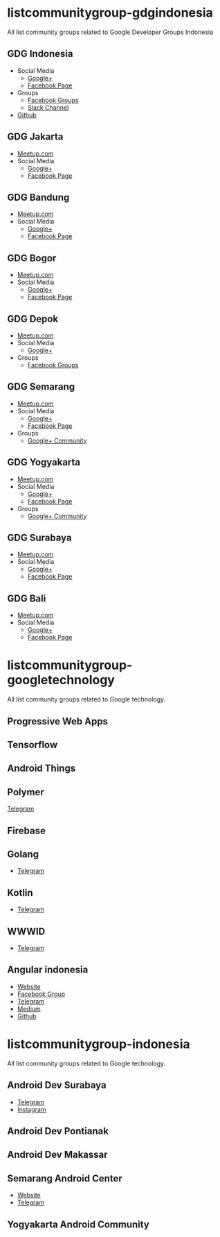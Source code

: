 # listcommunitygroup-gdgindonesia
All list community groups related to Google Developer Groups Indonesia
## GDG Indonesia
* Social Media
  - [Google+](https://plus.google.com/+GDGIndonesia)
  - [Facebook Page](https://www.facebook.com/gdgid)
* Groups
  - [Facebook Groups](https://www.facebook.com/groups/1064105957069646/)
  - [Slack Channel](https://gdg-indonesia.appspot.com/)
* [Github](https://github.com/gdgindonesia)


## GDG Jakarta
* [Meetup.com](https://www.meetup.com/GDG-Jakarta)
* Social Media
  - [Google+](https://plus.google.com/+GDGJakarta)
  - [Facebook Page](https://www.facebook.com/GDG-Jakarta-164096230749652/)

## GDG Bandung
* [Meetup.com](https://www.meetup.com/GDG-Bandung/)
* Social Media
  - [Google+](https://plus.google.com/116540975738895644478)
  - [Facebook Page](https://www.facebook.com/gdgbdg/)

## GDG Bogor
* [Meetup.com](https://www.meetup.com/GDG-Bogor/)
* Social Media
  - [Google+](https://plus.google.com/115236007602721811397)
  - [Facebook Page](https://www.facebook.com/gdgbogor/)

## GDG Depok
* [Meetup.com](https://www.meetup.com/GDG-Depok/)
* Social Media
  - [Google+](https://plus.google.com/+GDGDepok)
* Groups
  - [Facebook Groups](https://www.facebook.com/groups/gdgdepok/)

## GDG Semarang
* [Meetup.com](https://www.meetup.com/GDG-Semarang)
* Social Media
  - [Google+](https://plus.google.com/107095076091983603214)
  - [Facebook Page](https://www.facebook.com/GDGSemarang/)
* Groups
  - [Google+ Community](https://plus.google.com/communities/116281918551537555506)

## GDG Yogyakarta
* [Meetup.com](https://www.meetup.com/GDG-Jogjakarta/)
* Social Media
  - [Google+](https://plus.google.com/109945435659234416221)
  - [Facebook Page](https://www.facebook.com/gdg.jogjakarta/)
* Groups
  - [Google+ Community](https://plus.google.com/communities/111523057334940282642)

## GDG Surabaya
* [Meetup.com](https://www.meetup.com/GDGSurabaya/)
* Social Media
  - [Google+](https://plus.google.com/+gdgsurabayaorg)
  - [Facebook Page](https://www.facebook.com/GDGSurabaya/)

## GDG Bali
* [Meetup.com](https://www.meetup.com/GDG-Bali/)
* Social Media
  - [Google+](https://plus.google.com/107250991524800875957)
  - [Facebook Page](https://www.facebook.com/gdgbali/)

# listcommunitygroup-googletechnology
All list community groups related to Google technology.

## Progressive Web Apps

## Tensorflow

## Android Things

## Polymer
[Telegram](https://t.me/polymer_id)

## Firebase

## Golang
* [Telegram](https://t.me/golangID)

## Kotlin
* [Telegram](https://t.me/KotlinID)

## WWWID
* [Telegram](https://t.me/wwwid_pwa)

## Angular indonesia
* [Website](https://angular.io/)
* [Facebook Group](https://www.facebook.com/groups/462764390497214/)
* [Telegram](https://t.me/AngularID)
* [Medium](https://medium.com/angularid)
* [Github](https://github.com/angular-indonesia)

# listcommunitygroup-indonesia
All list community groups related to Google technology.

## Android Dev Surabaya
* [Telegram](https://t.me/androiddevsurabaya)
* [Instagram]()

## Android Dev Pontianak

## Android Dev Makassar

## Semarang Android Center
* [Website](http://sandec.org)
* [Telegram](https://t.me/AndroidSemarang)

## Yogyakarta Android Community

